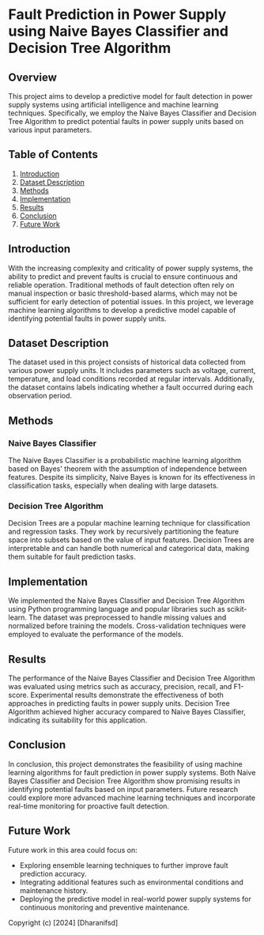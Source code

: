 # Fault Prediction in Power Supply using Naive Bayes Classifier and Decision Tree Algorithm

## Overview
This project aims to develop a predictive model for fault detection in power supply systems using artificial intelligence and machine learning techniques. Specifically, we employ the Naive Bayes Classifier and Decision Tree Algorithm to predict potential faults in power supply units based on various input parameters.

## Table of Contents
1. [Introduction](#introduction)
2. [Dataset Description](#dataset-description)
3. [Methods](#methods)
4. [Implementation](#implementation)
5. [Results](#results)
6. [Conclusion](#conclusion)
7. [Future Work](#future-work)


## Introduction
With the increasing complexity and criticality of power supply systems, the ability to predict and prevent faults is crucial to ensure continuous and reliable operation. Traditional methods of fault detection often rely on manual inspection or basic threshold-based alarms, which may not be sufficient for early detection of potential issues. In this project, we leverage machine learning algorithms to develop a predictive model capable of identifying potential faults in power supply units.

## Dataset Description
The dataset used in this project consists of historical data collected from various power supply units. It includes parameters such as voltage, current, temperature, and load conditions recorded at regular intervals. Additionally, the dataset contains labels indicating whether a fault occurred during each observation period.

## Methods
### Naive Bayes Classifier
The Naive Bayes Classifier is a probabilistic machine learning algorithm based on Bayes' theorem with the assumption of independence between features. Despite its simplicity, Naive Bayes is known for its effectiveness in classification tasks, especially when dealing with large datasets.

### Decision Tree Algorithm
Decision Trees are a popular machine learning technique for classification and regression tasks. They work by recursively partitioning the feature space into subsets based on the value of input features. Decision Trees are interpretable and can handle both numerical and categorical data, making them suitable for fault prediction tasks.

## Implementation
We implemented the Naive Bayes Classifier and Decision Tree Algorithm using Python programming language and popular libraries such as scikit-learn. The dataset was preprocessed to handle missing values and normalized before training the models. Cross-validation techniques were employed to evaluate the performance of the models.

## Results
The performance of the Naive Bayes Classifier and Decision Tree Algorithm was evaluated using metrics such as accuracy, precision, recall, and F1-score. Experimental results demonstrate the effectiveness of both approaches in predicting faults in power supply units. Decision Tree Algorithm achieved higher accuracy compared to Naive Bayes Classifier, indicating its suitability for this application.

## Conclusion
In conclusion, this project demonstrates the feasibility of using machine learning algorithms for fault prediction in power supply systems. Both Naive Bayes Classifier and Decision Tree Algorithm show promising results in identifying potential faults based on input parameters. Future research could explore more advanced machine learning techniques and incorporate real-time monitoring for proactive fault detection.

## Future Work
Future work in this area could focus on:
- Exploring ensemble learning techniques to further improve fault prediction accuracy.
- Integrating additional features such as environmental conditions and maintenance history.
- Deploying the predictive model in real-world power supply systems for continuous monitoring and preventive maintenance.
  

Copyright (c) [2024] [Dharanifsd]

